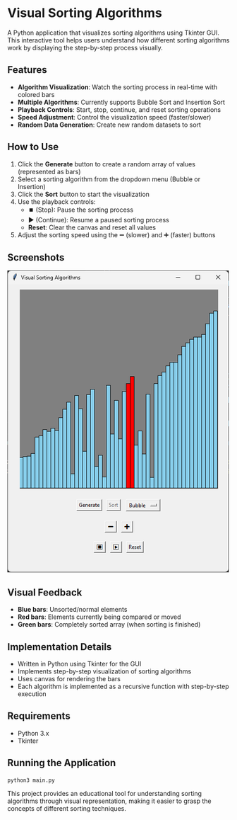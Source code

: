 # Visual Sorting Algorithms

A Python application that visualizes sorting algorithms using Tkinter GUI. This interactive tool helps users understand how different sorting algorithms work by displaying the step-by-step process visually.

## Features

- **Algorithm Visualization**: Watch the sorting process in real-time with colored bars
- **Multiple Algorithms**: Currently supports Bubble Sort and Insertion Sort
- **Playback Controls**: Start, stop, continue, and reset sorting operations
- **Speed Adjustment**: Control the visualization speed (faster/slower)
- **Random Data Generation**: Create new random datasets to sort

## How to Use

1. Click the **Generate** button to create a random array of values (represented as bars)
2. Select a sorting algorithm from the dropdown menu (Bubble or Insertion)
3. Click the **Sort** button to start the visualization
4. Use the playback controls:
   - ⏹️ (Stop): Pause the sorting process
   - ▶️ (Continue): Resume a paused sorting process
   - **Reset**: Clear the canvas and reset all values
5. Adjust the sorting speed using the ➖ (slower) and ➕ (faster) buttons

## Screenshots

![Sorting visualization in action](assets/img.png)


## Visual Feedback

- **Blue bars**: Unsorted/normal elements
- **Red bars**: Elements currently being compared or moved
- **Green bars**: Completely sorted array (when sorting is finished)

## Implementation Details

- Written in Python using Tkinter for the GUI
- Implements step-by-step visualization of sorting algorithms
- Uses canvas for rendering the bars
- Each algorithm is implemented as a recursive function with step-by-step execution

## Requirements

- Python 3.x
- Tkinter

## Running the Application

```
python3 main.py
```

This project provides an educational tool for understanding sorting algorithms through visual representation, making it easier to grasp the concepts of different sorting techniques.